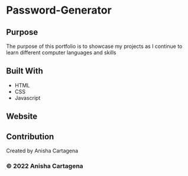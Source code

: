 # Password-Generator

## Purpose
The purpose of this portfolio is to showcase my projects as I continue to learn different computer languages and skills

## Built With
* HTML
* CSS
* Javascript

## Website

## Contribution
Created by Anisha Cartagena

### © 2022 Anisha Cartagena
